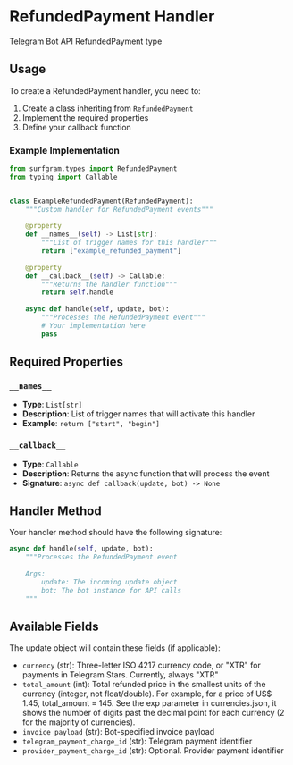 # RefundedPayment Handler

Telegram Bot API RefundedPayment type

## Usage

To create a RefundedPayment handler, you need to:

1. Create a class inheriting from `RefundedPayment`
2. Implement the required properties
3. Define your callback function

### Example Implementation

```python
from surfgram.types import RefundedPayment
from typing import Callable


class ExampleRefundedPayment(RefundedPayment):
    """Custom handler for RefundedPayment events"""
    
    @property
    def __names__(self) -> List[str]:
        """List of trigger names for this handler"""
        return ["example_refunded_payment"]
    
    @property
    def __callback__(self) -> Callable:
        """Returns the handler function"""
        return self.handle
    
    async def handle(self, update, bot):
        """Processes the RefundedPayment event"""
        # Your implementation here
        pass
```

## Required Properties

### `__names__`
- **Type**: `List[str]`
- **Description**: List of trigger names that will activate this handler
- **Example**: `return ["start", "begin"]`

### `__callback__`
- **Type**: `Callable`
- **Description**: Returns the async function that will process the event
- **Signature**: `async def callback(update, bot) -> None`

## Handler Method

Your handler method should have the following signature:

```python
async def handle(self, update, bot):
    """Processes the RefundedPayment event
    
    Args:
        update: The incoming update object
        bot: The bot instance for API calls
    """
```

## Available Fields

The update object will contain these fields (if applicable):

- `currency` (str): Three-letter ISO 4217 currency code, or "XTR" for payments in Telegram Stars. Currently, always "XTR"
- `total_amount` (int): Total refunded price in the smallest units of the currency (integer, not float/double). For example, for a price of US$ 1.45, total_amount = 145. See the exp parameter in currencies.json, it shows the number of digits past the decimal point for each currency (2 for the majority of currencies).
- `invoice_payload` (str): Bot-specified invoice payload
- `telegram_payment_charge_id` (str): Telegram payment identifier
- `provider_payment_charge_id` (str): Optional. Provider payment identifier
